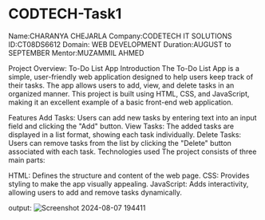 # CODTECH-Task1
Name:CHARANYA CHEJARLA
Company:CODETECH IT SOLUTIONS
ID:CT08DS6612
Domain: WEB DEVELOPMENT
Duration:AUGUST to SEPTEMBER
Mentor:MUZAMMIL AHMED

Project Overview: To-Do List App
Introduction
The To-Do List App is a simple, user-friendly web application designed to help users keep track of their tasks. The app allows users to add, view, and delete tasks in an organized manner. This project is built using HTML, CSS, and JavaScript, making it an excellent example of a basic front-end web application.

Features
Add Tasks: Users can add new tasks by entering text into an input field and clicking the "Add" button.
View Tasks: The added tasks are displayed in a list format, showing each task individually.
Delete Tasks: Users can remove tasks from the list by clicking the "Delete" button associated with each task.
Technologies used
The project consists of three main parts:

HTML: Defines the structure and content of the web page.
CSS: Provides styling to make the app visually appealing.
JavaScript: Adds interactivity, allowing users to add and remove tasks dynamically.

output:
![Screenshot 2024-08-07 194411](https://github.com/user-attachments/assets/73b944a2-2fa4-46f1-9e4c-bb59225ac6c1)
